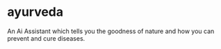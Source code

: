 # ayurveda
An Ai Assistant which tells you the goodness of nature and how you can prevent and cure diseases.
